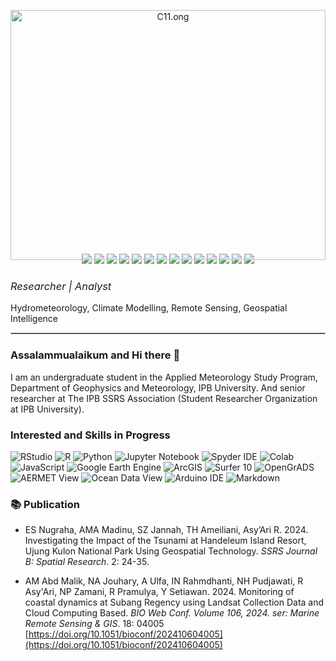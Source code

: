 <p align="center" style="margin-bottom: 10px;">
  <img src="C11.png" alt="C11.ong" width="100%" style="max-height: 400px; object-fit: cover;"/>
</p>

<p align="center" style="margin-top: -20px;">
  <a href="https://github.com/ikalmalik"><img src="https://img.shields.io/badge/GitHub-ikalmalik-FFD700?style=flat&logo=github&logoColor=black"/></a>
  <a href="https://instagram.com/ikalitsme"><img src="https://img.shields.io/badge/Instagram-DD2A7B?style=flat&logo=instagram&logoColor=white"/></a>
  <a href="https://facebook.com/abdul.madinu"><img src="https://img.shields.io/badge/Facebook-1877F2?style=flat&logo=facebook&logoColor=white"/></a>
  <a href="https://x.com/im_malik_am"><img src="https://img.shields.io/badge/X-000000?style=flat&logo=twitter&logoColor=white"/></a>
  <a href="https://t.me/Ikalmalik"><img src="https://img.shields.io/badge/Telegram-26A5E4?style=flat&logo=telegram&logoColor=white"/></a>
  <a href="https://linkedin.com/abd-malik-a-madinu"><img src="https://img.shields.io/badge/LinkedIn-0077B5?style=flat&logo=linkedin&logoColor=white"/></a>
  <a href="https://rpubs.com/Ikalmalik"><img src="https://img.shields.io/badge/RPubs-276DC3?style=flat&logo=r&logoColor=white"/></a>
  <a href="https://cds.climate.copernicus.eu/datasets/reanalysis-era5-single-levels?tab=overview"><img src="https://img.shields.io/badge/ECMWF%20ERA5-005B94?style=flat&logo=datadog&logoColor=white"/></a>
  <a href="https://dataonline.bmkg.go.id/beranda"><img src="https://img.shields.io/badge/WeatherAccess%20Online-009688?style=flat&logo=cloud&logoColor=white"/></a>
  <a href="https://www.researchgate.net/Abd-A-Madinu?ev=hdr_xprf"><img src="https://img.shields.io/badge/ResearchGate-00CCBB?style=flat&logo=ResearchGate&logoColor=white"/></a>
  <a href="https://orcid.org/0009-0006-7448-5030"><img src="https://img.shields.io/badge/ORCID-A6CE39?style=flat&logo=orcid&logoColor=white"/></a>
  <a href="https://www.scopus.com/authid/detail.uri?authorId=59132873200"><img src="https://img.shields.io/badge/Scopus-222222?style=flat&logo=Elsevier&logoColor=orange"/></a>
  <a href="https://scholar.google.com/citations?user=QsJ_8w8AAAAJ"><img src="https://img.shields.io/badge/Google%20Scholar-4285F4?style=flat&logo=google-scholar&logoColor=white"/></a>
  <a href="mailto:Malikzone314@gmail.com"><img src="https://img.shields.io/badge/Email-D14836?style=flat&logo=gmail&logoColor=white"/></a>
</p>

### <span style="font-weight: normal;">*Researcher | Analyst*</span>  
Hydrometeorology, Climate Modelling, Remote Sensing, Geospatial Intelligence  
<hr style="border: 0.3px solid #ccc;"/>

### Assalammualaikum and Hi there 👋

I am an undergraduate student in the Applied Meteorology Study Program, Department of Geophysics and Meteorology, IPB University. And senior researcher at The IPB SSRS Association (Student Researcher Organization at IPB University).


### Interested and Skills in Progress

![RStudio](https://img.shields.io/badge/RSTUDIO-75AADB?style=for-the-badge&logo=rstudio&logoColor=white)
![R](https://img.shields.io/badge/R-276DC3?style=for-the-badge&logo=r&logoColor=white)
![Python](https://img.shields.io/badge/PYTHON-3776AB?style=for-the-badge&logo=python&logoColor=white)
![Jupyter Notebook](https://img.shields.io/badge/Jupyter%20Notebook-F37626?style=for-the-badge&logo=jupyter&logoColor=white)
![Spyder IDE](https://img.shields.io/badge/SPYDER%20IDE-FF0000?style=for-the-badge&logo=spyder&logoColor=white)
![Colab](https://img.shields.io/badge/COLAB-F9AB00?style=for-the-badge&logo=googlecolab&logoColor=white)
![JavaScript](https://img.shields.io/badge/JAVASCRIPT-F7DF1E?style=for-the-badge&logo=javascript&logoColor=black)
![Google Earth Engine](https://img.shields.io/badge/Google%20Earth%20Engine-34A853?style=for-the-badge&logo=google&logoColor=white)
![ArcGIS](https://img.shields.io/badge/ArcGIS-4479A1?style=for-the-badge&logo=esri&logoColor=white)
![Surfer 10](https://img.shields.io/badge/Surfer%2010-A2AAB0?style=for-the-badge&logo=golden&logoColor=black)
![OpenGrADS](https://img.shields.io/badge/OpenGrADS-800020?style=for-the-badge&logo=gnu&logoColor=white)
![AERMET View](https://img.shields.io/badge/AERMET%20View-6A0DAD?style=for-the-badge&logo=windy&logoColor=white)
![Ocean Data View](https://img.shields.io/badge/Ocean%20Data%20View-003366?style=for-the-badge&logo=oceanengine&logoColor=white)
![Arduino IDE](https://img.shields.io/badge/ARDUINO%20IDE-00979D?style=for-the-badge&logo=arduino&logoColor=white)
![Markdown](https://img.shields.io/badge/MARKDOWN-000000?style=for-the-badge&logo=markdown&logoColor=white)

### 📚 Publication

- ES Nugraha, AMA Madinu, SZ Jannah, TH Ameiliani, Asy’Ari R. 2024. Investigating the Impact of the Tsunami at Handeleum Island Resort, Ujung Kulon National Park Using Geospatial Technology. *SSRS Journal B: Spatial Research*. 2: 24-35.

- AM Abd Malik, NA Jouhary, A Ulfa, IN Rahmdhanti, NH Pudjawati, R Asy'Ari, NP Zamani, R Pramulya, Y Setiawan. 2024. Monitoring of coastal dynamics at Subang Regency using Landsat Collection Data and Cloud Computing Based. *BIO Web Conf. Volume 106, 2024. ser: Marine Remote Sensing & GIS*. 18: 04005 [https://doi.org/10.1051/bioconf/202410604005](https://doi.org/10.1051/bioconf/202410604005)

